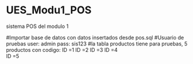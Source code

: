 # UES_Modu1_POS
sistema POS del modulo 1

#Importar base de datos con datos insertados desde
pos.sql
#Usuario de pruebas
user: admin
pass: sis123
#la tabla productos tiene para pruebas, 5 productos con codigo:
ID =1
ID =2
ID =3
ID =4  
ID =5
